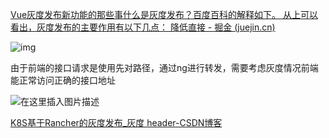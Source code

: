 [Vue灰度发布新功能的那些事什么是灰度发布？百度百科的解释如下。 从上可以看出，灰度发布的主要作用有以下几点： 降低直接 - 掘金 (juejin.cn)](https://juejin.cn/post/7088232753543512077)

![img](https://p3-juejin.byteimg.com/tos-cn-i-k3u1fbpfcp/7f953f5aba9e44f2b3686ea75d3231d9~tplv-k3u1fbpfcp-zoom-in-crop-mark:1512:0:0:0.awebp)

由于前端的接口请求是使用先对路径，通过ng进行转发，需要考虑灰度情况前端能正常访问正确的接口地址





![在这里插入图片描述](https://i-blog.csdnimg.cn/blog_migrate/00f5ce814313cf0f04e778e6db7b5513.png#pic_center)

[K8S基于Rancher的灰度发布_灰度 header-CSDN博客](https://blog.csdn.net/catoop/article/details/109601468)